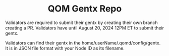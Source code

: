 <div align="center">
  <h1> QOM Gentx Repo</h1>
</div>

Validators are required to submit their gentx by creating their own branch creating a PR. Validators have until August 20, 2024 12PM ET to submit their gentx. 

Validators can find their gentx in the home/userName/.qomd/config/gentx. It is in JSON file format with your Node ID as its filename. 
